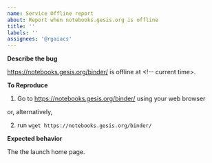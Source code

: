```yaml
---
name: Service Offline report
about: Report when notebooks.gesis.org is offline
title: ''
labels: ''
assignees: '@rgaiacs'
---
```


**Describe the bug**

https://notebooks.gesis.org/binder/ is offline at <!-- current time>.

**To Reproduce**

1. Go to https://notebooks.gesis.org/binder/ using your web browser

or, alternatively,

2. run `wget https://notebooks.gesis.org/binder/`

**Expected behavior**

The the launch home page.
